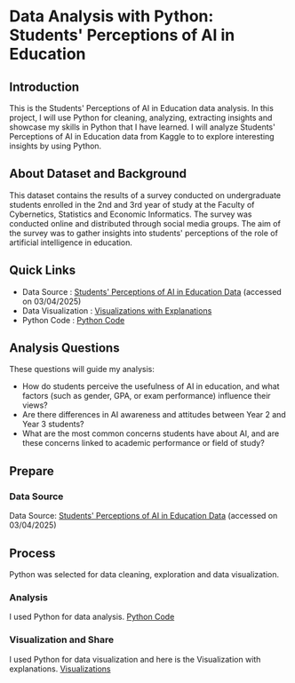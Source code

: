 # Data Analysis with Python: Students' Perceptions of AI in Education
## Introduction
This is the Students' Perceptions of AI in Education data analysis. In this project, I will use Python for cleaning, analyzing, extracting insights and showcase my skills in Python that I have learned. I will analyze Students' Perceptions of AI in Education data from Kaggle to to explore interesting insights by using Python. 
## About Dataset and Background
This dataset contains the results of a survey conducted on undergraduate students enrolled in the 2nd and 3rd year of study at the Faculty of Cybernetics, Statistics and Economic Informatics. The survey was conducted online and distributed through social media groups. The aim of the survey was to gather insights into students' perceptions of the role of artificial intelligence in education.
## Quick Links
- Data Source : [Students' Perceptions of AI in Education Data](https://www.kaggle.com/datasets/gianinamariapetrascu/survey-on-students-perceptions-of-ai-in-education) (accessed on 03/04/2025)
- Data Visualization : [Visualizations with Explanations](Visualizations.md)
- Python Code : [Python Code](DAwithPython(StudentAI).ipynb)

## Analysis Questions
These questions will guide my analysis: 
- How do students perceive the usefulness of AI in education, and what factors (such as gender, GPA, or exam performance) influence their views?
- Are there differences in AI awareness and attitudes between Year 2 and Year 3 students?
- What are the most common concerns students have about AI, and are these concerns linked to academic performance or field of study?

## Prepare
### Data Source
Data Source: [Students' Perceptions of AI in Education Data](https://www.kaggle.com/datasets/gianinamariapetrascu/survey-on-students-perceptions-of-ai-in-education) (accessed on 03/04/2025)
## Process
Python was selected for data cleaning, exploration and data visualization.
### Analysis
I used Python for data analysis. [Python Code](DAwithPython(StudentAI).ipynb)
### Visualization and Share
I used Python for data visualization and here is the Visualization with explanations. [Visualizations](Visualizations.md)


